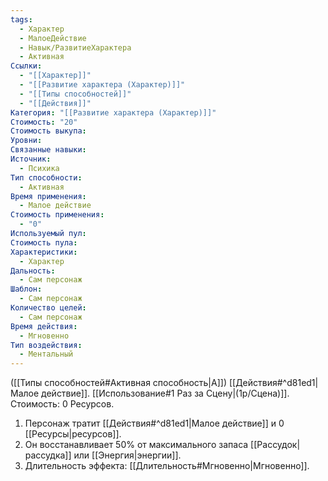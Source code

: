 ```yaml
---
tags:
  - Характер
  - МалоеДействие
  - Навык/РазвитиеХарактера
  - Активная
Ссылки:
  - "[[Характер]]"
  - "[[Развитие характера (Характер)]]"
  - "[[Типы способностей]]"
  - "[[Действия]]"
Категория: "[[Развитие характера (Характер)]]"
Стоимость: "20"
Стоимость выкупа: 
Уровни: 
Связанные навыки: 
Источник:
  - Психика
Тип способности:
  - Активная
Время применения:
  - Малое действие
Стоимость применения:
  - "0"
Используемый пул: 
Стоимость пула: 
Характеристики:
  - Характер
Дальность:
  - Сам персонаж
Шаблон:
  - Сам персонаж
Количество целей:
  - Сам персонаж
Время действия:
  - Мгновенно
Тип воздействия:
  - Ментальный
---
```

([[Типы способностей#Активная способность|А]]) [[Действия#^d81ed1|Малое действие]]. [[Использование#1 Раз за Сцену|(1р/Сцена)]]. Стоимость: 0 Ресурсов.

1. Персонаж тратит [[Действия#^d81ed1|Малое действие]] и 0 [[Ресурсы|ресурсов]]. 
2. Он восстанавливает 50% от максимального запаса [[Рассудок|рассудка]] или [[Энергия|энергии]]. 
3. Длительность эффекта: [[Длительность#Мгновенно|Мгновенно]].